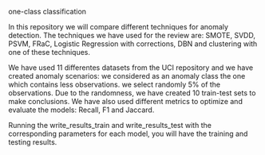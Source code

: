 one-class classification

In this repository we will compare different techniques for anomaly detection. The techniques we have used for the review are: SMOTE, SVDD, PSVM, FRaC, Logistic Regression with corrections, DBN and clustering with one of these techniques.

We have used 11 differentes datasets from the UCI repository and we have created anomaly scenarios: we considered as an anomaly class the one which contains less observations. we select randomly 5% of the observations. Due to the randomness, we have created 10 train-test sets to make conclusions. We have also used different metrics to optimize and evaluate the models: Recall, F1 and Jaccard.

Running the write_results_train and write_results_test with the corresponding parameters for each model, you will have the training and testing results.

